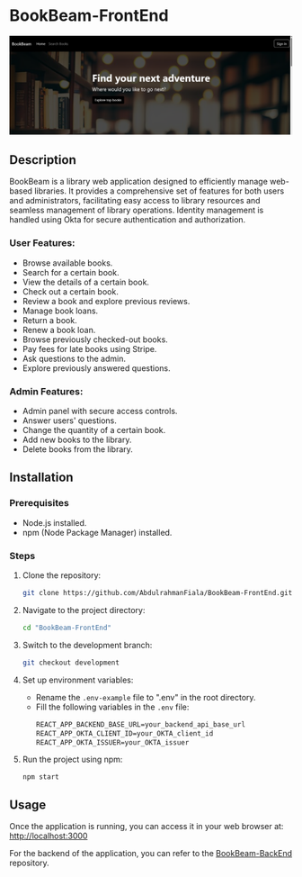 # BookBeam-FrontEnd 
![BookBeam Landing Page](https://github.com/AbdulrahmanFiala/BookBeam-FrontEnd/blob/master/Demos/BookBeam.png)

## Description
BookBeam is a library web application designed to efficiently manage web-based libraries. It provides a comprehensive set of features for both users and administrators, facilitating easy access to library resources and seamless management of library operations. Identity management is handled using Okta for secure authentication and authorization.

### User Features:
- Browse available books.
- Search for a certain book.
- View the details of a certain book.
- Check out a certain book.
- Review a book and explore previous reviews.
- Manage book loans.
- Return a book.
- Renew a book loan.
- Browse previously checked-out books.
- Pay fees for late books using Stripe.
- Ask questions to the admin.
- Explore previously answered questions.

### Admin Features:
- Admin panel with secure access controls.
- Answer users' questions.
- Change the quantity of a certain book.
- Add new books to the library.
- Delete books from the library.


## Installation

### Prerequisites
- Node.js installed.
- npm (Node Package Manager) installed.

### Steps
1. Clone the repository:
   ```bash
   git clone https://github.com/AbdulrahmanFiala/BookBeam-FrontEnd.git

2. Navigate to the project directory:
   ```bash
   cd "BookBeam-FrontEnd"

3. Switch to the development branch:
   ```bash
   git checkout development
   
4. Set up environment variables:
   - Rename the `.env-example` file to ".env" in the root directory.
   - Fill the following variables in the `.env` file:
     ```plaintext
     REACT_APP_BACKEND_BASE_URL=your_backend_api_base_url
     REACT_APP_OKTA_CLIENT_ID=your_OKTA_client_id
     REACT_APP_OKTA_ISSUER=your_OKTA_issuer
     ```

5. Run the project using npm:
   ```bash
   npm start
   ```

## Usage
Once the application is running, you can access it in your web browser at:
[http://localhost:3000](http://localhost:3000)

For the backend of the application, you can refer to the [BookBeam-BackEnd](https://github.com/AbdulrahmanFiala/BookBeam-BackEnd) repository.

